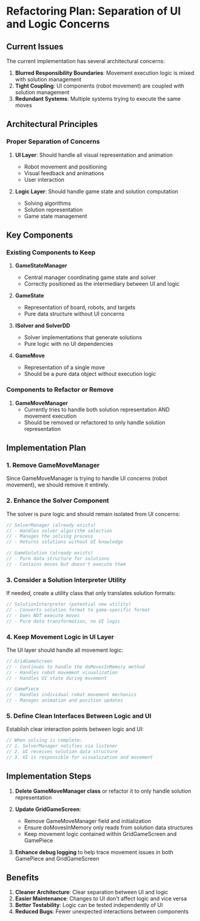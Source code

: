# Refactoring Plan: Separation of UI and Logic Concerns

## Current Issues

The current implementation has several architectural concerns:

1. **Blurred Responsibility Boundaries**: Movement execution logic is mixed with solution management
2. **Tight Coupling**: UI components (robot movement) are coupled with solution management
3. **Redundant Systems**: Multiple systems trying to execute the same moves

## Architectural Principles

### Proper Separation of Concerns

1. **UI Layer**: Should handle all visual representation and animation
   - Robot movement and positioning
   - Visual feedback and animations
   - User interaction

2. **Logic Layer**: Should handle game state and solution computation
   - Solving algorithms
   - Solution representation
   - Game state management

## Key Components

### Existing Components to Keep

1. **GameStateManager**
   - Central manager coordinating game state and solver
   - Correctly positioned as the intermediary between UI and logic

2. **GameState**
   - Representation of board, robots, and targets
   - Pure data structure without UI concerns

3. **ISolver and SolverDD**
   - Solver implementations that generate solutions
   - Pure logic with no UI dependencies

4. **GameMove**
   - Representation of a single move
   - Should be a pure data object without execution logic

### Components to Refactor or Remove

1. **GameMoveManager**
   - Currently tries to handle both solution representation AND movement execution
   - Should be removed or refactored to only handle solution representation

## Implementation Plan

### 1. Remove GameMoveManager

Since GameMoveManager is trying to handle UI concerns (robot movement), we should remove it entirely.

### 2. Enhance the Solver Component

The solver is pure logic and should remain isolated from UI concerns:

```java
// SolverManager (already exists)
// - Handles solver algorithm selection
// - Manages the solving process
// - Returns solutions without UI knowledge

// GameSolution (already exists)
// - Pure data structure for solutions
// - Contains moves but doesn't execute them
```

### 3. Consider a Solution Interpreter Utility

If needed, create a utility class that only translates solution formats:

```java
// SolutionInterpreter (potential new utility)
// - Converts solution format to game-specific format
// - Does NOT execute moves
// - Pure data transformation, no UI logic
```

### 4. Keep Movement Logic in UI Layer

The UI layer should handle all movement logic:

```java
// GridGameScreen
// - Continues to handle the doMovesInMemory method
// - Handles robot movement visualization
// - Handles UI state during movement

// GamePiece
// - Handles individual robot movement mechanics
// - Manages animation and position updates
```

### 5. Define Clean Interfaces Between Logic and UI

Establish clear interaction points between logic and UI:

```java
// When solving is complete:
// 1. SolverManager notifies via listener
// 2. UI receives solution data structure
// 3. UI is responsible for visualization and movement
```

## Implementation Steps

1. **Delete GameMoveManager class** or refactor it to only handle solution representation
   
2. **Update GridGameScreen**:
   - Remove GameMoveManager field and initialization
   - Ensure doMovesInMemory only reads from solution data structures
   - Keep movement logic contained within GridGameScreen and GamePiece
   
3. **Enhance debug logging** to help trace movement issues in both GamePiece and GridGameScreen

## Benefits

1. **Cleaner Architecture**: Clear separation between UI and logic
2. **Easier Maintenance**: Changes to UI don't affect logic and vice versa
3. **Better Testability**: Logic can be tested independently of UI
4. **Reduced Bugs**: Fewer unexpected interactions between components
